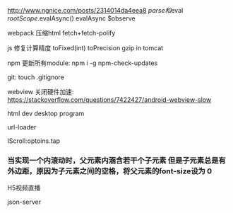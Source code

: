 http://www.ngnice.com/posts/2314014da4eea8
$parse和$eval
$rootScope.$evalAsync()
evalAsync
$observe

webpack 压缩html
fetch+fetch-polify

js 修复计算精度
toFixed(int)
toPrecision
gzip in tomcat

npm 更新所有module:
npm i -g npm-check-updates

git:
touch .gitignore


webview 关闭硬件加速:
https://stackoverflow.com/questions/7422427/android-webview-slow

html dev desktop program

url-loader

IScroll:optoins.tap

### 当实现一个内滚动时，父元素内涵含若干个子元素 但是子元素总是有外边距，原因为子元素之间的空格，将父元素的font-size设为 0 

H5视频直播

json-server